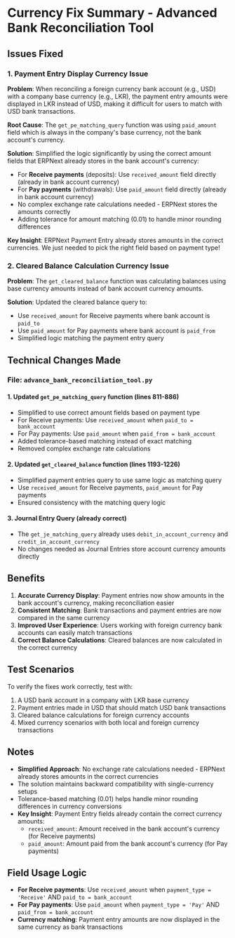 # Currency Fix Summary - Advanced Bank Reconciliation Tool

## Issues Fixed

### 1. Payment Entry Display Currency Issue

**Problem**: When reconciling a foreign currency bank account (e.g., USD) with a company base currency (e.g., LKR), the payment entry amounts were displayed in LKR instead of USD, making it difficult for users to match with USD bank transactions.

**Root Cause**: The `get_pe_matching_query` function was using `paid_amount` field which is always in the company's base currency, not the bank account's currency.

**Solution**: Simplified the logic significantly by using the correct amount fields that ERPNext already stores in the bank account's currency:
- For **Receive payments** (deposits): Use `received_amount` field directly (already in bank account currency)
- For **Pay payments** (withdrawals): Use `paid_amount` field directly (already in bank account currency)
- No complex exchange rate calculations needed - ERPNext stores the amounts correctly
- Adding tolerance for amount matching (0.01) to handle minor rounding differences

**Key Insight**: ERPNext Payment Entry already stores amounts in the correct currencies. We just needed to pick the right field based on payment type!

### 2. Cleared Balance Calculation Currency Issue

**Problem**: The `get_cleared_balance` function was calculating balances using base currency amounts instead of bank account currency amounts.

**Solution**: Updated the cleared balance query to:
- Use `received_amount` for Receive payments where bank account is `paid_to`
- Use `paid_amount` for Pay payments where bank account is `paid_from`
- Simplified logic matching the payment entry query

## Technical Changes Made

### File: `advance_bank_reconciliation_tool.py`

#### 1. Updated `get_pe_matching_query` function (lines 811-886)
- Simplified to use correct amount fields based on payment type
- For Receive payments: Use `received_amount` when `paid_to = bank_account`
- For Pay payments: Use `paid_amount` when `paid_from = bank_account`
- Added tolerance-based matching instead of exact matching
- Removed complex exchange rate calculations

#### 2. Updated `get_cleared_balance` function (lines 1193-1226)
- Simplified payment entries query to use same logic as matching query
- Use `received_amount` for Receive payments, `paid_amount` for Pay payments
- Ensured consistency with the matching query logic

#### 3. Journal Entry Query (already correct)
- The `get_je_matching_query` already uses `debit_in_account_currency` and `credit_in_account_currency`
- No changes needed as Journal Entries store account currency amounts directly

## Benefits

1. **Accurate Currency Display**: Payment entries now show amounts in the bank account's currency, making reconciliation easier
2. **Consistent Matching**: Bank transactions and payment entries are now compared in the same currency
3. **Improved User Experience**: Users working with foreign currency bank accounts can easily match transactions
4. **Correct Balance Calculations**: Cleared balances are now calculated in the correct currency

## Test Scenarios

To verify the fixes work correctly, test with:
1. A USD bank account in a company with LKR base currency
2. Payment entries made in USD that should match USD bank transactions
3. Cleared balance calculations for foreign currency accounts
4. Mixed currency scenarios with both local and foreign currency transactions

## Notes

- **Simplified Approach**: No exchange rate calculations needed - ERPNext already stores amounts in the correct currencies
- The solution maintains backward compatibility with single-currency setups
- Tolerance-based matching (0.01) helps handle minor rounding differences in currency conversions
- **Key Insight**: Payment Entry fields already contain the correct currency amounts:
  - `received_amount`: Amount received in the bank account's currency (for Receive payments)
  - `paid_amount`: Amount paid from the bank account's currency (for Pay payments)

## Field Usage Logic

- **For Receive payments**: Use `received_amount` when `payment_type = 'Receive'` AND `paid_to = bank_account`
- **For Pay payments**: Use `paid_amount` when `payment_type = 'Pay'` AND `paid_from = bank_account`
- **Currency matching**: Payment entry amounts are now displayed in the same currency as bank transactions